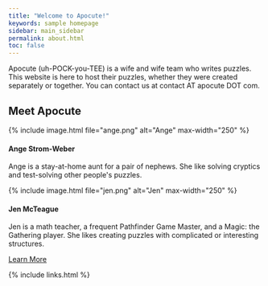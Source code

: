 ```yaml
---
title: "Welcome to Apocute!"
keywords: sample homepage
sidebar: main_sidebar
permalink: about.html
toc: false
---
```

Apocute (uh-POCK-you-TEE) is a wife and wife team who writes puzzles. This website is here to host their puzzles, whether they were created separately or together. You can contact us at contact AT apocute DOT com.

<div class="row">
         <div class="col-lg-12">
             <h2 class="page-header">Meet Apocute</h2>
         </div>
         <div class="col-md-6 col-sm-6">
             <div class="panel panel-default text-center">
                 <div class="panel-heading">
                     <span>
                           {% include image.html file="ange.png" alt="Ange" max-width="250" %}
                     </span>
                 </div>
                 <div class="panel-body">
                     <h4>Ange Strom-Weber</h4>
                     <p>Ange is a stay-at-home aunt for a pair of nephews. She like solving cryptics and test-solving other people's puzzles.</p>
                     <!--<a href="tag_getting_started.html" class="btn btn-primary">Learn More</a>-->
                 </div>
             </div>
         </div>
         <div class="col-md-6 col-sm-6">
             <div class="panel panel-default text-center">
                 <div class="panel-heading">
                     <span>
                           {% include image.html file="jen.png" alt="Jen" max-width="250" %}
                     </span>
                 </div>
                 <div class="panel-body">
                     <h4>Jen McTeague</h4>
                     <p>Jen is a math teacher, a frequent Pathfinder Game Master, and a Magic: the Gathering player. She likes creating puzzles with complicated or interesting structures.</p>
                     <a href="aboutjen.html" class="btn btn-primary">Learn More</a>
                 </div>
             </div>
         </div>
</div>




{% include links.html %}
